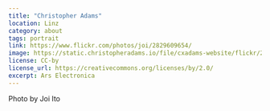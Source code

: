 ```yaml
---
title: "Christopher Adams"
location: Linz
category: about
tags: portrait
link: https://www.flickr.com/photos/joi/2829609654/
image: https://static.christopheradams.io/file/cxadams-website/flickr/2829609654_800aede242_k.jpg
license: CC-by
license_url: https://creativecommons.org/licenses/by/2.0/
excerpt: Ars Electronica
---
```


Photo by Joi Ito
